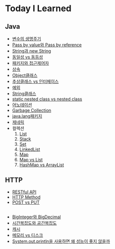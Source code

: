 # Today I Learned


## Java
* [변수의 생명주기](https://github.com/dilmah0203/TIL/blob/main/Java/%EB%B3%80%EC%88%98%EC%9D%98%20%EC%83%9D%EB%AA%85%EC%A3%BC%EA%B8%B0.md)
* [Pass by value와 Pass by reference](https://github.com/dilmah0203/TIL/blob/main/Java/Pass%20by%20value%EC%99%80%20Pass%20by%20reference.md)
* [String과 new String](https://github.com/dilmah0203/TIL/blob/main/Java/String%EA%B3%BC%20new%20String.md)
* [동일성 vs 동등성](https://github.com/dilmah0203/TIL/blob/main/Java/%E1%84%83%E1%85%A9%E1%86%BC%E1%84%8B%E1%85%B5%E1%86%AF%E1%84%89%E1%85%A5%E1%86%BC(Identity)%20vs%20%E1%84%83%E1%85%A9%E1%86%BC%E1%84%83%E1%85%B3%E1%86%BC%E1%84%89%E1%85%A5%E1%86%BC(Equality).md)
* [패키지와 접근제어자](https://github.com/dilmah0203/TIL/blob/main/Java/%ED%8C%A8%ED%82%A4%EC%A7%80%EC%99%80%20%EC%A0%91%EA%B7%BC%20%EC%A0%9C%EC%96%B4%EC%9E%90.md)
* [상속](https://github.com/dilmah0203/TIL/blob/main/Java/%EC%83%81%EC%86%8D.md)
* [Object클래스](https://github.com/dilmah0203/TIL/blob/main/Java/Object%ED%81%B4%EB%9E%98%EC%8A%A4.md)
* [추상클래스 vs 인터페이스](https://github.com/dilmah0203/TIL/blob/main/Java/%E1%84%8E%E1%85%AE%E1%84%89%E1%85%A1%E1%86%BC%E1%84%8F%E1%85%B3%E1%86%AF%E1%84%85%E1%85%A2%E1%84%89%E1%85%B3%20vs%20%E1%84%8B%E1%85%B5%E1%86%AB%E1%84%90%E1%85%A5%E1%84%91%E1%85%A6%E1%84%8B%E1%85%B5%E1%84%89%E1%85%B3.md)
* [예외](https://github.com/dilmah0203/TIL/blob/main/Java/%E1%84%8B%E1%85%A8%E1%84%8B%E1%85%AC.md)
* [String클래스](https://github.com/dilmah0203/TIL/blob/main/Java/String%ED%81%B4%EB%9E%98%EC%8A%A4.md)
* [static nested class vs nested class](https://github.com/dilmah0203/TIL/blob/main/Java/static%20nested%20class%20vs%20non-static%20nested%20class.md)
* [어노테이션](https://github.com/dilmah0203/TIL/blob/main/Java/%EC%96%B4%EB%85%B8%ED%85%8C%EC%9D%B4%EC%85%98.md)
* [Garbage Collection](https://github.com/dilmah0203/TIL/blob/main/Java/Garbage%20Collection.md)
* [java.lang패키지](https://github.com/dilmah0203/TIL/blob/main/Java/java.lang%20%ED%8C%A8%ED%82%A4%EC%A7%80.md)
* [제네릭](https://github.com/dilmah0203/TIL/blob/main/Java/%EC%A0%9C%EB%84%A4%EB%A6%AD.md)
* 컬렉션
  1. [List](https://github.com/dilmah0203/TIL/blob/main/Java/List.md)
  2. [Stack](https://github.com/dilmah0203/TIL/blob/main/Java/Stack.md)
  3. [Set](https://github.com/dilmah0203/TIL/blob/main/Java/Set.md)
  4. [LinkedList](https://github.com/dilmah0203/TIL/blob/main/Java/LinkedList.md)
  5. [Map](https://github.com/dilmah0203/TIL/blob/main/Java/Map.md)
  6. [Map vs List](https://github.com/dilmah0203/TIL/blob/main/Java/Map%20vs%20List.md)
  7. [HashMap vs ArrayList](https://github.com/dilmah0203/TIL/blob/main/HashMap%20vs%20ArrayList.md)


## HTTP
* [RESTful API](https://github.com/dilmah0203/TIL/blob/main/HTTP/RESTful%20API.md)
* [HTTP Method](https://github.com/dilmah0203/TIL/blob/main/HTTP/HTTP%20Method.md)
* [POST vs PUT](https://github.com/dilmah0203/TIL/blob/main/HTTP/POST%20vs%20PUT.md)


##
* [BigInteger와 BigDecimal](https://github.com/dilmah0203/TIL/blob/main/BigInteger%EC%99%80%20BigDecimal.md)
* [시간복잡도와 공간복잡도](https://github.com/dilmah0203/TIL/blob/main/%E1%84%89%E1%85%B5%E1%84%80%E1%85%A1%E1%86%AB%E1%84%87%E1%85%A9%E1%86%A8%E1%84%8C%E1%85%A1%E1%86%B8%E1%84%83%E1%85%A9%E1%84%8B%E1%85%AA%20%E1%84%80%E1%85%A9%E1%86%BC%E1%84%80%E1%85%A1%E1%86%AB%E1%84%87%E1%85%A9%E1%86%A8%E1%84%8C%E1%85%A1%E1%86%B8%E1%84%83%E1%85%A9.md)
* [캐시](https://github.com/dilmah0203/TIL/blob/main/%EC%BA%90%EC%8B%9C.md)
* [메모리 vs 디스크](https://github.com/dilmah0203/TIL/blob/main/%EB%A9%94%EB%AA%A8%EB%A6%AC%20vs%20%EB%94%94%EC%8A%A4%ED%81%AC.md)
* [System.out.println을 사용하면 왜 성능이 좋지 않을까](https://github.com/dilmah0203/TIL/blob/main/System.out.println.md)


